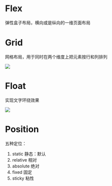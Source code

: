 # Flex

弹性盒子布局，横向或是纵向的一维页面布局

<!-- 在父元素上应用 display: flex ，所有子元素都将会按照 flex 进行布局

在所有子元素上添加 flex: 1，这会使得所有的子元素都伸展并填充容器 -->

# Grid

网格布局，用于同时在两个维度上把元素按行和列排列

<!-- 在父元素添加 display: grid ，使用 grid-template-rows 和 grid-template-columns 两个属性定义一些行和列的轨道，三个1fr的列，还有两个100px的行
```css
.wrapper {
    display: grid;
    grid-template-columns: 1fr 1fr 1fr;
    grid-template-rows: 100px 100px;
    grid-gap: 10px;
}
``` -->
![](./img/grid3x2.png)

# Float

实现文字环绕效果

![](./img/flt.png)

# Position

五种定位：
1. static 静态：默认
2. relative 相对
3. absolute 绝对
4. fixed 固定
5. sticky 粘性
